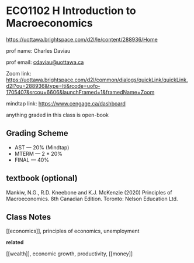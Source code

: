 # ECO1102 H Introduction to Macroeconomics

<https://uottawa.brightspace.com/d2l/le/content/288936/Home>

prof name: Charles Daviau

prof email: <cdaviau@uottawa.ca>

Zoom link: <https://uottawa.brightspace.com/d2l/common/dialogs/quickLink/quickLink.d2l?ou=288936&type=lti&rcode=uofo-1705407&srcou=6606&launchFramed=1&framedName=Zoom>

mindtap link: <https://www.cengage.ca/dashboard>

anything graded in this class is open-book

## Grading Scheme

- AST &mdash; 20% (Mindtap)
- MTERM &mdash; 2 \* 20%
- FINAL &mdash; 40%

## textbook (optional)

Mankiw, N.G., R.D. Kneebone and K.J. McKenzie (2020) Principles of Macroeconomics. 8th Canadian Edition. Toronto: Nelson Education Ltd.

## Class Notes

[[economics]], principles of economics, unemployment

**related**

[[wealth]], economic growth, productivity, [[money]]

